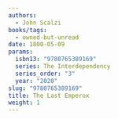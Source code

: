 ```yaml
---
authors:
  - John Scalzi
books/tags:
  - owned-but-unread
date: 1800-05-09
params:
  isbn13: "9780765389169"
  series: The Interdependency
  series_order: "3"
  year: "2020"
slug: "9780765389169"
title: The Last Emperox
weight: 1
---
```


<!--more-->
